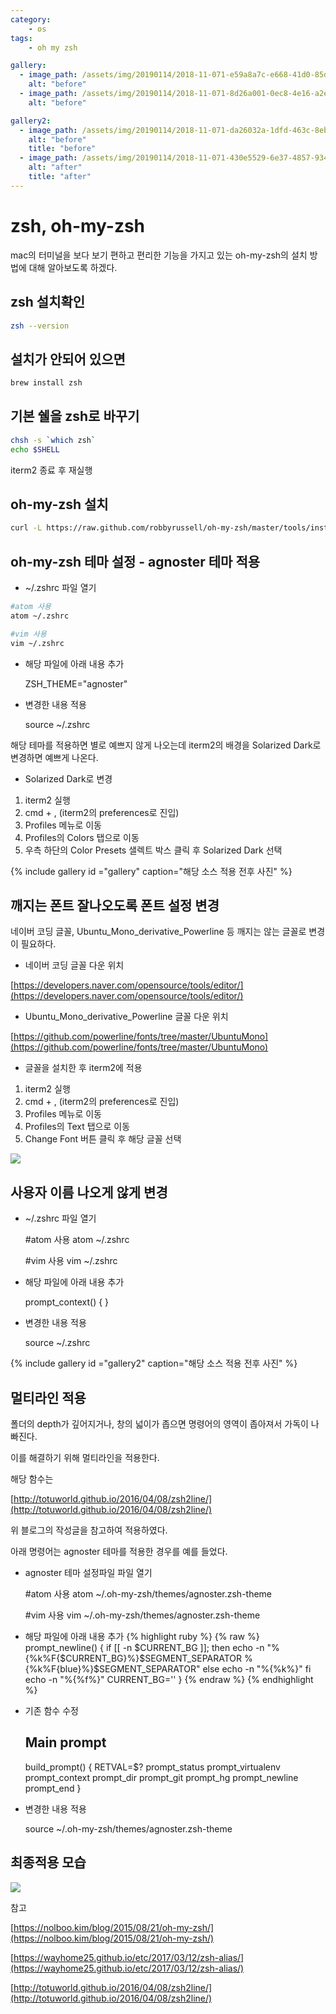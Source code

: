 ```yaml
---
category:
    - os
tags:
    - oh my zsh

gallery:
  - image_path: /assets/img/20190114/2018-11-071-e59a8a7c-e668-41d0-85d4-3abaf191a404.42.37.png
    alt: "before"
  - image_path: /assets/img/20190114/2018-11-071-8d26a001-0ec8-4e16-a2e4-876b773c7c36.41.46.png
    alt: "before"

gallery2:
  - image_path: /assets/img/20190114/2018-11-071-da26032a-1dfd-463c-8ebe-528907558ed3.18.13.png
    alt: "before"
    title: "before"
  - image_path: /assets/img/20190114/2018-11-071-430e5529-6e37-4857-9343-495e03dd27db.19.25.png
    alt: "after"
    title: "after"
---
```


# zsh, oh-my-zsh

mac의 터미널을 보다 보기 편하고 편리한 기능을 가지고 있는 oh-my-zsh의 설치 방법에 대해 알아보도록 하겠다.

## zsh 설치확인
~~~bash
zsh --version
~~~
## 설치가 안되어 있으면
~~~bash
brew install zsh
~~~
## 기본 쉘을 zsh로 바꾸기
~~~bash
chsh -s `which zsh`
echo $SHELL
~~~
iterm2 종료 후 재실행

## oh-my-zsh 설치
~~~bash
curl -L https://raw.github.com/robbyrussell/oh-my-zsh/master/tools/install.sh | sh
~~~
## oh-my-zsh 테마 설정 - agnoster 테마 적용

- ~/.zshrc 파일 열기

~~~bash
#atom 사용
atom ~/.zshrc

#vim 사용
vim ~/.zshrc
~~~

- 해당 파일에 아래 내용 추가

    ZSH_THEME="agnoster"

- 변경한 내용 적용

    source ~/.zshrc

해당 테마를 적용하면 별로 예쁘지 않게 나오는데 iterm2의 배경을 Solarized Dark로 변경하면 예쁘게 나온다.

- Solarized Dark로 변경

>
1. iterm2 실행
2. cmd + , (iterm2의 preferences로 진입)
3. Profiles 메뉴로 이동
4. Profiles의 Colors 탭으로 이동
5. 우측 하단의 Color Presets 샐렉트 박스 클릭 후 Solarized Dark 선택

{% include gallery id ="gallery" caption="해당 소스 적용 전후 사진" %}


## 깨지는 폰트 잘나오도록 폰트 설정 변경

네이버 코딩 글꼴,  Ubuntu_Mono_derivative_Powerline 등 깨지는 않는 글꼴로 변경이 필요하다.

- 네이버 코딩 글꼴 다운 위치

[https://developers.naver.com/opensource/tools/editor/](https://developers.naver.com/opensource/tools/editor/)

- Ubuntu_Mono_derivative_Powerline 글꼴 다운 위치

[https://github.com/powerline/fonts/tree/master/UbuntuMono](https://github.com/powerline/fonts/tree/master/UbuntuMono)

- 글꼴을 설치한 후 iterm2에 적용

>
1. iterm2 실행
2. cmd + , (iterm2의 preferences로 진입)
3. Profiles 메뉴로 이동
4. Profiles의 Text 탭으로 이동
5. Change Font 버튼 클릭 후 해당 글꼴 선택

![](/assets/img/20190114/2018-11-071-3a329769-fa79-465e-a5f5-8ffb54c37324.39.27.png)

## 사용자 이름 나오게 않게 변경

- ~/.zshrc 파일 열기

    #atom 사용
    atom ~/.zshrc

    #vim 사용
    vim ~/.zshrc

- 해당 파일에 아래 내용 추가

    prompt_context() {
    }

- 변경한 내용 적용

    source ~/.zshrc


{% include gallery id ="gallery2" caption="해당 소스 적용 전후 사진" %}

## 멀티라인 적용

폴더의 depth가 깊어지거나, 창의 넓이가 좁으면 명령어의 영역이 좁아져서 가독이 나빠진다.

이를 해결하기 위해 멀티라인을 적용한다.

해당 함수는

[http://totuworld.github.io/2016/04/08/zsh2line/](http://totuworld.github.io/2016/04/08/zsh2line/)

위 블로그의 작성글을 참고하여 적용하였다.

아래 명령어는 agnoster 테마를 적용한 경우를 예를 들었다.

- agnoster 테마 설정파일 파일 열기

    #atom 사용
    atom ~/.oh-my-zsh/themes/agnoster.zsh-theme

    #vim 사용
    vim ~/.oh-my-zsh/themes/agnoster.zsh-theme

- 해당 파일에 아래 내용 추가
{% highlight ruby %}
{% raw %}
prompt_newline() {
  if [[ -n $CURRENT_BG ]]; then
    echo -n "%{%k%F{$CURRENT_BG}%}$SEGMENT_SEPARATOR
    %{%k%F{blue}%}$SEGMENT_SEPARATOR"
  else
    echo -n "%{%k%}"
  fi
  echo -n "%{%f%}"
  CURRENT_BG=''
}
{% endraw %}
{% endhighlight %}
- 기존 함수 수정

    ## Main prompt
    build_prompt() {
      RETVAL=$?
      prompt_status
      prompt_virtualenv
      prompt_context
      prompt_dir
      prompt_git
      prompt_hg
      prompt_newline
      prompt_end
    }

- 변경한 내용 적용

    source ~/.oh-my-zsh/themes/agnoster.zsh-theme

## 최종적용 모습

![](/assets/img/20190114/2018-11-072-1ec363c3-df4e-477e-8338-a48504ea46ce.15.32.png)

참고

[https://nolboo.kim/blog/2015/08/21/oh-my-zsh/](https://nolboo.kim/blog/2015/08/21/oh-my-zsh/)

[https://wayhome25.github.io/etc/2017/03/12/zsh-alias/](https://wayhome25.github.io/etc/2017/03/12/zsh-alias/)

[http://totuworld.github.io/2016/04/08/zsh2line/](http://totuworld.github.io/2016/04/08/zsh2line/)
